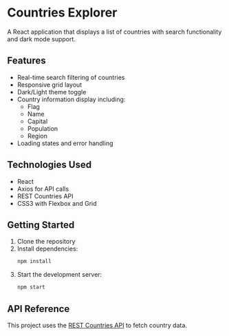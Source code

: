 # Countries Explorer

A React application that displays a list of countries with search functionality and dark mode support.

## Features

- Real-time search filtering of countries
- Responsive grid layout
- Dark/Light theme toggle
- Country information display including:
  - Flag
  - Name
  - Capital
  - Population
  - Region
- Loading states and error handling

## Technologies Used

- React
- Axios for API calls
- REST Countries API
- CSS3 with Flexbox and Grid

## Getting Started

1. Clone the repository
2. Install dependencies:
   ```bash
   npm install
   ```
3. Start the development server:
   ```bash
   npm start
   ```

## API Reference

This project uses the [REST Countries API](https://restcountries.com/) to fetch country data.

